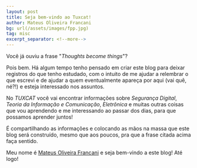 ```yaml
---
layout: post
title: Seja bem-vindo ao Tuxcat!
author: Mateus Oliveira Francani
bg: url(/assets/images/fpp.jpg)
tag: misc
excerpt_separator: <!--more-->
---
```


Você já ouviu a frase "*Thoughts become things*"? 

Pois bem. Há algum tempo tenho pensado em criar este blog para deixar registros do que tenho estudado, com o intuito de me ajudar a relembrar o que escrevi e de ajudar a quem eventualmente apareça por aqui (vai quê, né?!) e esteja interessado nos assuntos.

No *TUXCAT* você vai encontrar informações sobre *Segurança Digital*, *Teoria da Informação e Comunicação*, *Eletrônica* e muitas outras coisas que vou aprendendo e me interessando ao passar dos dias, para que possamos aprender juntos!

<!--more-->

É compartilhando as informações e colocando as mãos na massa que este blog será construído, mesmo que aos poucos, pra que a frase citada acima faça sentido. 

Meu nome é [Mateus Oliveira Francani](https://mfrnwv.github.io/about.html) e seja bem-vindo a este blog! Até logo!
